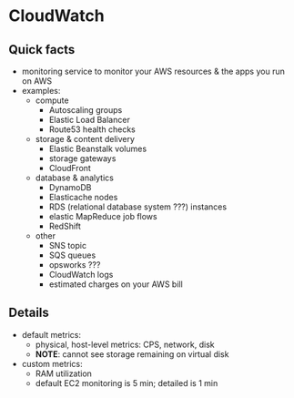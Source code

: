# CloudWatch

## Quick facts
- monitoring service to monitor your AWS resources & the apps you run on AWS
- examples:
  * compute
    - Autoscaling groups
    - Elastic Load Balancer
    - Route53 health checks
  * storage & content delivery
    - Elastic Beanstalk volumes
    - storage gateways
    - CloudFront
  * database & analytics
    - DynamoDB
    - Elasticache nodes
    - RDS (relational database system ???) instances
    - elastic MapReduce job flows
    - RedShift
  * other
    - SNS topic
    - SQS queues
    - opsworks ???
    - CloudWatch logs
    - estimated charges on your AWS bill

## Details
- default metrics:
  * physical, host-level metrics: CPS, network, disk
  * __NOTE__: cannot see storage remaining on virtual disk
- custom metrics:
  * RAM utilization
  * default EC2 monitoring is 5 min; detailed is 1 min
  
